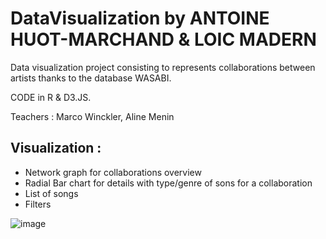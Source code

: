 # DataVisualization by ANTOINE HUOT-MARCHAND & LOIC MADERN
 Data visualization project consisting to represents collaborations between artists thanks to the database WASABI.
 
 CODE in R & D3.JS.
 
 Teachers : Marco Winckler, Aline Menin


## Visualization : 
- Network graph for collaborations overview
- Radial Bar chart for details with type/genre of sons for a collaboration
- List of songs
- Filters

![image](https://user-images.githubusercontent.com/46008069/201697346-7e9a2732-d873-4309-bfba-08c0cccdc556.png)

